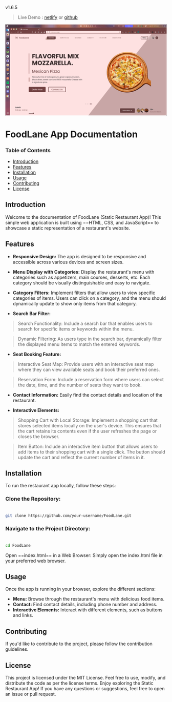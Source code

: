 v1.6.5
> Live Demo : [netlify](https://precious-alpaca-e4a592.netlify.app/) or [github](https://smrutiofficial.github.io/FoodLane/)

![preview](/src/var.gif)  

# FoodLane App Documentation

### Table of Contents

- [Introduction](#Introduction)
- [Features](#Features)
- [Installation](#Installation)
- [Usage](#Usage)
- [Contributing](#Contributing)
- [License](#License)
## Introduction

Welcome to the documentation of FoodLane (Static Restaurant App)! This simple web application is built using ==HTML, CSS, and JavaScript== to showcase a static representation of a restaurant's website.

## Features

- **Responsive Design:** The app is designed to be responsive and accessible across various devices and screen sizes.

- **Menu Display with Categories:** Display the restaurant's menu with categories such as appetizers, main courses, desserts, etc. Each category should be visually distinguishable and easy to navigate.

- **Category Filters:** Implement filters that allow users to view specific categories of items. Users can click on a category, and the menu should dynamically update to show only items from that category.

- **Search Bar Filter:**

> Search Functionality: Include a search bar that enables users to search for specific items or keywords within the menu.

> Dynamic Filtering: As users type in the search bar, dynamically filter the displayed menu items to match the entered keywords.

- **Seat Booking Feature:**

> Interactive Seat Map: Provide users with an interactive seat map where they can view available seats and book their preferred ones.

> Reservation Form: Include a reservation form where users can select the date, time, and the number of seats they want to book.

- **Contact Information:** Easily find the contact details and location of the restaurant.

- **Interactive Elements:**

> Shopping Cart with Local Storage: Implement a shopping cart that stores selected items locally on the user's device. This ensures that the cart retains its contents even if the user refreshes the page or closes the browser.

> Item Button: Include an interactive item button that allows users to add items to their shopping cart with a single click. The button should update the cart and reflect the current number of items in it.





## Installation

To run the restaurant app locally, follow these steps:
### Clone the Repository:
```bash

git clone https://github.com/your-username/FoodLane.git

```
### Navigate to the Project Directory:
```bash

cd FoodLane

```

Open ==index.html== in a Web Browser:
Simply open the index.html file in your preferred web browser.

## Usage 

Once the app is running in your browser, explore the different sections:

- **Menu:** Browse through the restaurant's menu with delicious food items.
- **Contact:** Find contact details, including phone number and address.
- **Interactive Elements:** Interact with different elements, such as buttons and links.

## Contributing

If you'd like to contribute to the project, please follow the contribution guidelines.

## License

This project is licensed under the MIT License. Feel free to use, modify, and distribute the code as per the license terms.
Enjoy exploring the Static Restaurant App! If you have any questions or suggestions, feel free to open an issue or pull request.